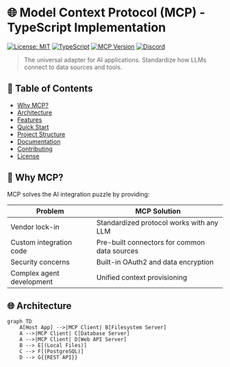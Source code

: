 # 🌐 Model Context Protocol (MCP) - TypeScript Implementation

[![License: MIT](https://img.shields.io/badge/License-MIT-blue.svg)](https://opensource.org/licenses/MIT)
[![TypeScript](https://img.shields.io/badge/TypeScript-5+-3178C6.svg)](https://www.typescriptlang.org/)
[![MCP Version](https://img.shields.io/badge/MCP-0.8.2-FF6D00.svg)](https://mcp-protocol.org/spec)
[![Discord](https://img.shields.io/badge/chat-Discord-7289DA.svg)](https://discord.gg/your-invite)

> The universal adapter for AI applications. Standardize how LLMs connect to data sources and tools.

## 📖 Table of Contents
- [Why MCP?](#-why-mcp)
- [Architecture](#-architecture)
- [Features](#-features)
- [Quick Start](#-quick-start)
- [Project Structure](#-project-structure)
- [Documentation](#-documentation)
- [Contributing](#-contributing)
- [License](#-license)

## 🚀 Why MCP?

MCP solves the AI integration puzzle by providing:

| Problem                          | MCP Solution                     |
|----------------------------------|-----------------------------------|
| Vendor lock-in                   | Standardized protocol works with any LLM |
| Custom integration code          | Pre-built connectors for common data sources |
| Security concerns                | Built-in OAuth2 and data encryption |
| Complex agent development        | Unified context provisioning |

## 🌐 Architecture

```mermaid
graph TD
    A[Host App] -->|MCP Client| B[Filesystem Server]
    A -->|MCP Client| C[Database Server]
    A -->|MCP Client| D[Web API Server]
    B --> E[(Local Files)]
    C --> F[(PostgreSQL)]
    D --> G{{REST API}}
